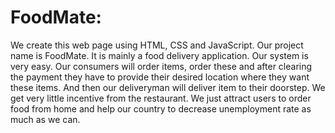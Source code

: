 # FoodMate:
We create this web page using HTML, CSS and JavaScript. Our project name is FoodMate. It is mainly a food delivery application. Our system is very easy. Our consumers will order items, order these and  after clearing the payment they have to provide their desired location where they want these items. And then our deliveryman will deliver item to their doorstep. We get very little incentive from the restaurant. We just attract users to order food from home and help our country to decrease unemployment rate as much as we can.						
